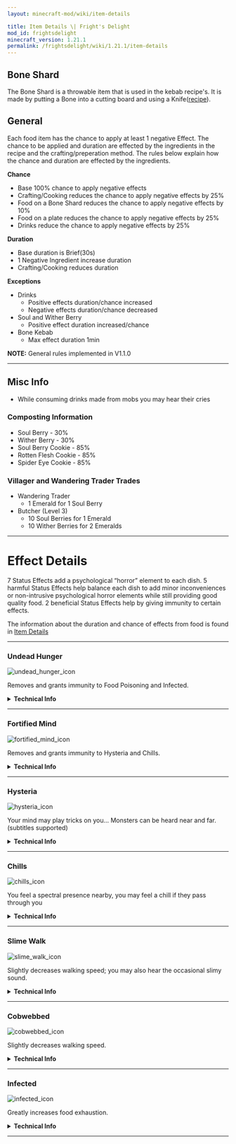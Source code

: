 ```yaml
---
layout: minecraft-mod/wiki/item-details

title: Item Details \| Fright's Delight
mod_id: frightsdelight
minecraft_version: 1.21.1
permalink: /frightsdelight/wiki/1.21.1/item-details
---
```


## Bone Shard
The Bone Shard is a throwable item that is used in the kebab recipe's. It is made by putting a Bone into a cutting board and using a Knife([recipe](https://github.com/ChefMooon/frights-delight/wiki/Recipes#ingredients)).

## General

Each food item has the chance to apply at least 1 negative Effect. The chance to be applied and duration are effected by the ingredients in the recipe and the crafting/preperation method. The rules below explain how the chance and duration are effected by the ingredients.

**Chance**
- Base 100% chance to apply negative effects
- Crafting/Cooking reduces the chance to apply negative effects by 25%
- Food on a Bone Shard reduces the chance to apply negative effects by 10%
- Food on a plate reduces the chance to apply negative effects by 25%
- Drinks reduce the chance to apply negative effects by 25%

**Duration**
- Base duration is Brief(30s)
- 1 Negative Ingredient increase duration
- Crafting/Cooking reduces duration

**Exceptions**
- Drinks
    - Positive effects duration/chance increased
    - Negative effects duration/chance decreased
- Soul and Wither Berry
    - Positive effect duration increased/chance
- Bone Kebab
    - Max effect duration 1min

**NOTE:** General rules implemented in V1.1.0

***

## Misc Info

- While consuming drinks made from mobs you may hear their cries

### Composting Information
- Soul Berry - 30%
- Wither Berry - 30%
- Soul Berry Cookie - 85%
- Rotten Flesh Cookie - 85%
- Spider Eye Cookie - 85%

### Villager and Wandering Trader Trades
- Wandering Trader
    - 1 Emerald for 1 Soul Berry
- Butcher (Level 3)
    - 10 Soul Berries for 1 Emerald
    - 10 Wither Berries for 2 Emeralds

***

# Effect Details

7 Status Effects add a psychological “horror” element to each dish. 5 harmful Status Effects help balance each dish to add minor inconveniences or non-intrusive psychological horror elements while still providing good quality food. 2 beneficial Status Effects help by giving immunity to certain effects. 

The information about the duration and chance of effects from food is found in [Item Details](https://github.com/ChefMooon/frights-delight/wiki/Item-Details#general)

***

### Undead Hunger

![undead_hunger_icon](https://i.imgur.com/eF2EUG5.png)

Removes and grants immunity to Food Poisoning and Infected.

<details>
<summary><strong>Technical Info</strong></summary>

<strong>Main Ingredient:</strong> Wither Berry<br />
<strong>Overlay:</strong> Yes<br />
<strong>Effect Type:</strong> Neutral<br />
<br />
<ul><li>Removes and grants immunity to Food Poisoning and Infected</li></ul>
</details>

***

### Fortified Mind

![fortified_mind_icon](https://i.imgur.com/TEX8dZ4.png)

Removes and grants immunity to Hysteria and Chills.

<details>
<summary><strong>Technical Info</strong></summary>

<strong>Main Ingredient:</strong> Soul Berry<br />
<strong>Overlay:</strong> Yes<br />
<strong>Effect Type:</strong> Beneficial<br />
<br />
<ul><li>Removes and grants immunity to Hysteria and Chills</li></ul>
</details>

***

### Hysteria

![hysteria_icon](https://i.imgur.com/ru335b0.png)

Your mind may play tricks on you... Monsters can be heard near and far.(subtitles supported)

<details>
<summary><strong>Technical Info</strong></summary>

<strong>Main Ingredient:</strong> Spider Eye<br />
<strong>Overlay:</strong> Yes<br />
<strong>Effect Type:</strong> Harmful<br />
<br />
<ul>
    <li>Chance to have a “mob_sound” be made close, medium, or far distance</li>
    <li>Chance of sound is greater the more hungry the player is</li>
    <li>list of sounds: entity.skeleton.ambient, entity.zombie.ambient, entity.spider.ambient</li>
</ul>
</details>

***

### Chills

![chills_icon](https://i.imgur.com/O7SDhsz.png)

You feel a spectral presence nearby, you may feel a chill if they pass through you

<details>
<summary><strong>Technical Info</strong></summary>

<strong>Main Ingredient:</strong> Ghast Tear<br />
<strong>Overlay:</strong> Yes<br />
<strong>Effect Type:</strong> Harmful<br />
<br />
<ul>
    <li>vAt effect start subtitle is shown</li>
    <li>There is a chance the player can encounter a “ghost”</li>
    <li>Encounter only displays subtitle</li>
    <li>At effect end subtitle is shown</li>
</ul>
</details>

***

### Slime Walk

![slime_walk_icon](https://i.imgur.com/vlbMV1t.png)

Slightly decreases walking speed; you may also hear the occasional slimy sound.

<details>
<summary><strong>Technical Info</strong></summary>

<strong>Main Ingredient:</strong> Slime<br />
<strong>Overlay:</strong> Yes<br />
<strong>Effect Type:</strong> Harmful<br />
<br />
<ul>
    <li>Player movement slowed</li>
    <li>If the player is on the ground there is a chance to hear a slime squish sound</li>
</ul>
</details>

***

### Cobwebbed

![cobwebbed_icon](https://i.imgur.com/rNE1fCG.png)

Slightly decreases walking speed.

<details>
<summary><strong>Technical Info</strong></summary>

<strong>Main Ingredient:</strong> Cobweb<br />
<strong>Overlay:</strong> Yes<br />
<strong>Effect Type:</strong> Harmful<br />
<br />
<ul><li>Player movement is slowed</li></ul>
</details>

***

### Infected

![infected_icon](https://i.imgur.com/ogidyZx.png)

Greatly increases food exhaustion.

<details>
<summary><strong>Technical Info</strong></summary>

<strong>Main Ingredient:</strong> Rotten Flesh<br />
<strong>Overlay:</strong> Yes<br />
<strong>Effect Type:</strong> Harmful<br />
<br />
<ul><li>Add Exhaustion to player 2x the effect of Food Poisoning</li></ul>
</details>

***